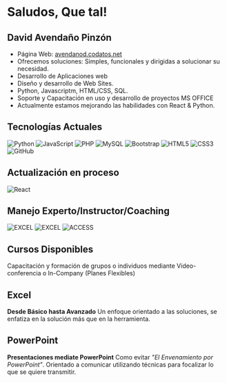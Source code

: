 # Saludos, Que tal! 
## David Avendaño Pinzón
 - Página Web: [avendanod.codatos.net](http://avendanod.codatos.net/)
 - Ofrecemos soluciones: Simples, funcionales y dirigidas a solucionar su necesidad.
 - Desarrollo de Aplicaciones web
 - Diseño y desarrollo de Web Sites.
 - Python, Javascriptm, HTML/CSS, SQL.
 - Soporte y Capacitación en uso y desarrollo de proyectos MS OFFICE
 - Actualmente estamos mejorando las habilidades con React & Python.
 
## Tecnologías Actuales
![Python](https://img.shields.io/badge/Python-14354C?style=for-the-badge&logo=python&logoColor=white)
![JavaScript](https://img.shields.io/badge/JavaScript-F7DF1E?style=for-the-badge&logo=javascript&logoColor=black)
![PHP](https://img.shields.io/badge/PHP-777BB4?style=for-the-badge&logo=php&logoColor=white)
![MySQL](https://img.shields.io/badge/MySQL-00000F?style=for-the-badge&logo=mysql&logoColor=white)
![Bootstrap](https://img.shields.io/badge/Bootstrap-563D7C?style=for-the-badge&logo=bootstrap&logoColor=white)
![HTML5](https://img.shields.io/badge/HTML5-E34F26?style=for-the-badge&logo=html5&logoColor=white)
![CSS3](https://img.shields.io/badge/CSS3-1572B6?style=for-the-badge&logo=css3&logoColor=white)
![GitHub](https://img.shields.io/badge/GitHub-100000?style=for-the-badge&logo=github&logoColor=white)

## Actualización en proceso
![React](https://img.shields.io/badge/React-20232A?style=for-the-badge&logo=react&logoColor=61DAFB)

## Manejo Experto/Instructor/Coaching
![EXCEL](https://img.shields.io/badge/Microsoft_Excel-217346?style=for-the-badge&logo=microsoft-excel&logoColor=white)
![EXCEL](https://img.shields.io/badge/Microsoft_Office-D83B01?style=for-the-badge&logo=microsoft-office&logoColor=white)
![ACCESS](https://img.shields.io/badge/Microsoft_Access-A4373A?style=for-the-badge&logo=microsoft-access&logoColor=white)

## Cursos Disponibles
Capacitación y formación de grupos o individuos mediante Video-conferencia o In-Company (Planes Flexibles)

## Excel 
**Desde Básico hasta Avanzado** Un enfoque orientado a las soluciones, se enfatiza en la solución más que en la herramienta.

## PowerPoint
**Presentaciones mediate PowerPoint** Como evitar _"El Envenamiento por PowerPoint"_. Orientado a comunicar utilizando técnicas para focalizar lo que se quiere transmitir.
